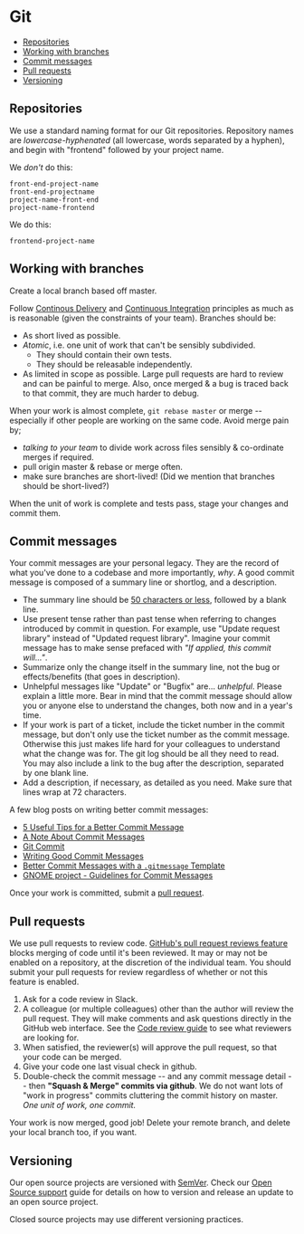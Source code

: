 # Git

* [Repositories](#repositories)
* [Working with branches](#working-with-branches)
* [Commit messages](#commit-messages)
* [Pull requests](#pull-requests)
* [Versioning](#versioning)

## Repositories

We use a standard naming format for our Git repositories. Repository names are _lowercase-hyphenated_ (all lowercase, words separated by a hyphen), and begin with "frontend" followed by your project name.

We _don't_ do this:

```
front-end-project-name
front-end-projectname
project-name-front-end
project-name-frontend
```

We do this:

```
frontend-project-name
```

## Working with branches

Create a local branch based off master.

Follow [Continous Delivery](https://martinfowler.com/bliki/ContinuousDelivery.html) and [Continuous Integration](https://martinfowler.com/articles/continuousIntegration.html) principles as much as is reasonable (given the constraints of your team). Branches should be:

* As short lived as possible.
* _Atomic_, i.e. one unit of work that can't be sensibly subdivided.
	* They should contain their own tests.
	* They should be releasable independently.
* As limited in scope as possible. Large pull requests are hard to review and can be painful to merge. Also, once merged & a bug is traced back to that commit, they are much harder to debug.

When your work is almost complete, `git rebase master` or merge -- especially if other people are working on the same code. Avoid merge pain by;

* _talking to your team_ to divide work across files sensibly & co-ordinate merges if required.
* pull origin master & rebase or merge often.
* make sure branches are short-lived! (Did we mention that branches should be short-lived?)

When the unit of work is complete and tests pass, stage your changes and commit them.

## Commit messages

Your commit messages are your personal legacy. They are the record of what you've done to a codebase and more importantly, *why*. A good commit message is composed of a summary line or shortlog, and a description.

* The summary line should be [50 characters or less](http://stopwritingramblingcommitmessages.com/), followed by a blank line.
* Use present tense rather than past tense when referring to changes introduced by commit in question. For example, use "Update request library" instead of "Updated request library". Imagine your commit message has to make sense prefaced with _"If applied, this commit will..."_.
* Summarize only the change itself in the summary line, not the bug or effects/benefits (that goes in description).
* Unhelpful messages like "Update" or "Bugfix" are... _unhelpful_. Please explain a little more. Bear in mind that the commit message should allow you or anyone else to understand the changes, both now and in a year's time.
* If your work is part of a ticket, include the ticket number in the commit message, but don't only use the ticket number as the commit message. Otherwise this just makes life hard for your colleagues to understand what the change was for. The git log should be all they need to read. You may also include a link to the bug after the description, separated by one blank line.
* Add a description, if necessary, as detailed as you need. Make sure that lines wrap at 72 characters.

A few blog posts on writing better commit messages:

* [5 Useful Tips for a Better Commit Message](https://robots.thoughtbot.com/5-useful-tips-for-a-better-commit-message)
* [A Note About Commit Messages](http://tbaggery.com/2008/04/19/a-note-about-git-commit-messages.html)
* [Git Commit](http://chris.beams.io/posts/git-commit/)
* [Writing Good Commit Messages](https://github.com/erlang/otp/wiki/Writing-good-commit-messages)
* [Better Commit Messages with a `.gitmessage` Template](https://robots.thoughtbot.com/better-commit-messages-with-a-gitmessage-template)
* [GNOME project - Guidelines for Commit Messages](https://wiki.gnome.org/Git/CommitMessages)

Once your work is committed, submit a [pull request](https://help.github.com/articles/using-pull-requests/).

## Pull requests

We use pull requests to review code. [GitHub's pull request reviews feature](https://help.github.com/articles/about-pull-request-reviews/) blocks merging of code until it's been reviewed. It may or may not be enabled on a repository, at the discretion of the individual team. You should submit your pull requests for review regardless of whether or not this feature is enabled.

1. Ask for a code review in Slack.
2. A colleague (or multiple colleagues) other than the author will review the pull request. They will make comments and ask questions directly in the GitHub web interface. See the [Code review guide](../practices/code-review.md) to see what reviewers are looking for. 
3. When satisfied, the reviewer(s) will approve the pull request, so that your code can be merged.
4. Give your code one last visual check in github.
5. Double-check the commit message -- and any commit message detail -- then **"Squash & Merge" commits via github**. We do not want lots of "work in progress" commits cluttering the commit history on master. _One unit of work, one commit._

Your work is now merged, good job! Delete your remote branch, and delete your local branch too, if you want.

## Versioning

Our open source projects are versioned with [SemVer](semver.md). Check our [Open Source support](../practices/open-source-support.md) guide for details on how to version and release an update to an open source project.

Closed source projects may use different versioning practices.
